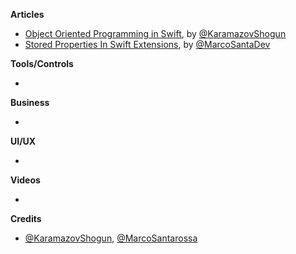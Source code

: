 
**Articles**

* [Object Oriented Programming in Swift](https://www.raywenderlich.com/160728/object-oriented-programming-swift), by [@KaramazovShogun](https://twitter.com/KaramazovShogun)
* [Stored Properties In Swift Extensions](https://marcosantadev.com/stored-properties-swift-extensions/), by [@MarcoSantaDev](https://twitter.com/MarcoSantaDev)


**Tools/Controls**

*

**Business**

*

**UI/UX**

*

**Videos**

*

**Credits**

* [@KaramazovShogun](https://twitter.com/KaramazovShogun), [@MarcoSantarossa](https://twitter.com/MarcoSantarossa)
